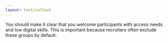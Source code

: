 ```yaml
---
layout: text/callout
---
```

You should make it clear that you welcome participants with access needs and low digital skills. This is important because recruiters often exclude these groups by default.

